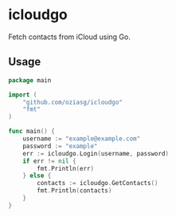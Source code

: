# icloudgo
Fetch contacts from iCloud using Go.
## Usage
```go
package main

import (
	"github.com/oziasg/icloudgo"
	"fmt"
)

func main() {
	username := "example@example.com"
	password := "example"
	err := icloudgo.Login(username, password)
	if err != nil {
		fmt.Println(err)
	} else {
		contacts := icloudgo.GetContacts()
		fmt.Println(contacts)
	}
}
```
